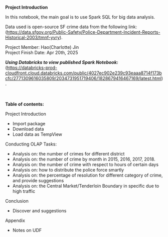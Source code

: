 **Project Introduction** 

In this notebook, the main goal is to use Spark SQL for big data analysis. 

Data used is open-source SF crime data from the following link: \
(https://data.sfgov.org/Public-Safety/Police-Department-Incident-Reports-Historical-2003/tmnf-yvry).

Project Member: Hao(Charlotte) Jin \
Project Finish Date: Apr 20th, 2025 

***Using Databricks to view published Spark Notebook:*** \
(https://databricks-prod-cloudfront.cloud.databricks.com/public/4027ec902e239c93eaaa8714f173bcfc/2771309616035809/2034731951719406/1828679416467169/latest.html).

\
\
**Table of contents:**

<summary>Project Introduction</summary>

- Import package  
- Download data  
- Load data as TempView  


<summary>Conducting OLAP Tasks:</summary>

- Analysis on: the number of crimes for different district  
- Analysis on: the number of crime by month in 2015, 2016, 2017, 2018.  
- Analysis on: the number of crime with respect to hours of certain days  
- Analysis on: how to distribute the police force smartly  
- Analysis on: the percentage of resolution for different category of crime, and provide suggestions  
- Analysis on: the Central Market/Tenderloin Boundary in specific due to high traffic  


<summary>Conclusion</summary>

- Discover and suggestions  


<summary>Appendix</summary>

- Notes on UDF  
